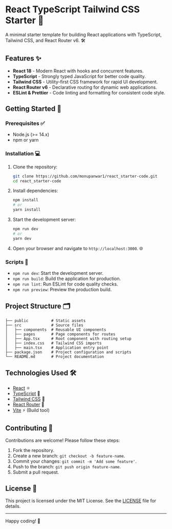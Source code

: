 # React TypeScript Tailwind CSS Starter 🚀

A minimal starter template for building React applications with TypeScript, Tailwind CSS, and React Router v6. 🛠️

## Features ✨

- **React 18** - Modern React with hooks and concurrent features.
- **TypeScript** - Strongly typed JavaScript for better code quality.
- **Tailwind CSS** - Utility-first CSS framework for rapid UI development.
- **React Router v6** - Declarative routing for dynamic web applications.
- **ESLint & Prettier** - Code linting and formatting for consistent code style.

## Getting Started 🚀

### Prerequisites ✅

- Node.js (>= 14.x)
- npm or yarn

### Installation 💻

1. Clone the repository:

   ```bash
   git clone https://github.com/monupanwar1/react_starter-code.git
   cd react_starter-code
   ```

2. Install dependencies:

   ```bash
   npm install
   # or
   yarn install
   ```

3. Start the development server:

   ```bash
   npm run dev
   # or
   yarn dev
   ```

4. Open your browser and navigate to `http://localhost:3000`. 🌐

### Scripts 📜

- `npm run dev`: Start the development server.
- `npm run build`: Build the application for production.
- `npm run lint`: Run ESLint for code quality checks.
- `npm run preview`: Preview the production build.

## Project Structure 🗂️

```
├── public          # Static assets
├── src             # Source files
│   ├── components  # Reusable UI components
│   ├── pages       # Page components for routes
│   ├── App.tsx     # Root component with routing setup
│   ├── index.css   # Tailwind CSS imports
│   ├── main.tsx    # Application entry point
├── package.json    # Project configuration and scripts
└── README.md       # Project documentation
```

## Technologies Used 🛠️

- [React](https://reactjs.org/) ⚛️
- [TypeScript](https://www.typescriptlang.org/) 📘
- [Tailwind CSS](https://tailwindcss.com/) 🎨
- [React Router](https://reactrouter.com/) 🚦
- [Vite](https://vitejs.dev/) ⚡ (Build tool)

## Contributing 🤝

Contributions are welcome! Please follow these steps:

1. Fork the repository.
2. Create a new branch: `git checkout -b feature-name`.
3. Commit your changes: `git commit -m 'Add some feature'`.
4. Push to the branch: `git push origin feature-name`.
5. Submit a pull request.

## License 📄

This project is licensed under the MIT License. See the [LICENSE](./LICENSE) file for details.

---

Happy coding! 🚀

